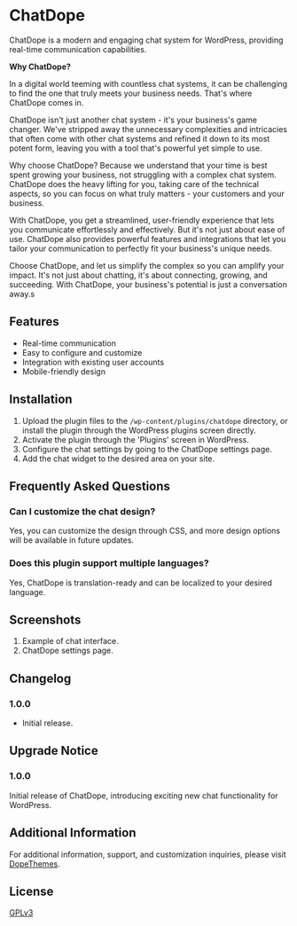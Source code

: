 # ChatDope

ChatDope is a modern and engaging chat system for WordPress, providing real-time communication capabilities.

**Why ChatDope?**

In a digital world teeming with countless chat systems, it can be challenging to find the one that truly meets your business needs. That's where ChatDope comes in.

ChatDope isn't just another chat system - it's your business's game changer. We've stripped away the unnecessary complexities and intricacies that often come with other chat systems and refined it down to its most potent form, leaving you with a tool that's powerful yet simple to use.

Why choose ChatDope? Because we understand that your time is best spent growing your business, not struggling with a complex chat system. ChatDope does the heavy lifting for you, taking care of the technical aspects, so you can focus on what truly matters - your customers and your business.

With ChatDope, you get a streamlined, user-friendly experience that lets you communicate effortlessly and effectively. But it's not just about ease of use. ChatDope also provides powerful features and integrations that let you tailor your communication to perfectly fit your business's unique needs.

Choose ChatDope, and let us simplify the complex so you can amplify your impact. It's not just about chatting, it's about connecting, growing, and succeeding. With ChatDope, your business's potential is just a conversation away.s

## Features

-   Real-time communication
-   Easy to configure and customize
-   Integration with existing user accounts
-   Mobile-friendly design

## Installation

1. Upload the plugin files to the `/wp-content/plugins/chatdope` directory, or install the plugin through the WordPress plugins screen directly.
2. Activate the plugin through the 'Plugins' screen in WordPress.
3. Configure the chat settings by going to the ChatDope settings page.
4. Add the chat widget to the desired area on your site.

## Frequently Asked Questions

### Can I customize the chat design?

Yes, you can customize the design through CSS, and more design options will be available in future updates.

### Does this plugin support multiple languages?

Yes, ChatDope is translation-ready and can be localized to your desired language.

## Screenshots

1. Example of chat interface.
2. ChatDope settings page.

## Changelog

### 1.0.0

-   Initial release.

## Upgrade Notice

### 1.0.0

Initial release of ChatDope, introducing exciting new chat functionality for WordPress.

## Additional Information

For additional information, support, and customization inquiries, please visit [DopeThemes](https://www.dopethemes.com).

## License

[GPLv3](https://www.dopethemes.com/gplv3/)
